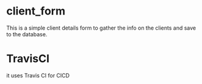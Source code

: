 # client_form
This is a simple client details form to gather the info on the clients and save to the database.

# TravisCI
it uses Travis CI for CICD

